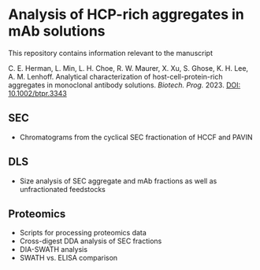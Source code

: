 # Analysis of HCP-rich aggregates in mAb solutions

This repository contains information relevant to the manuscript

C. E. Herman, L. Min, L. H. Choe, R. W. Maurer, X. Xu, S. Ghose, K. H. Lee, A. M. Lenhoff. Analytical characterization of host-cell-protein-rich aggregates in monoclonal antibody solutions. *Biotech. Prog.* 2023. [DOI: 10.1002/btpr.3343](https://doi.org/10.1002/btpr.3343)

## SEC
- Chromatograms from the cyclical SEC fractionation of HCCF and PAVIN

## DLS
- Size analysis of SEC aggregate and mAb fractions as well as unfractionated feedstocks

## Proteomics
- Scripts for processing proteomics data
- Cross-digest DDA analysis of SEC fractions
- DIA-SWATH analysis
- SWATH vs. ELISA comparison
